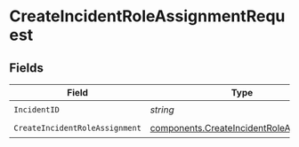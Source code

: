 # CreateIncidentRoleAssignmentRequest


## Fields

| Field                                                                                              | Type                                                                                               | Required                                                                                           | Description                                                                                        |
| -------------------------------------------------------------------------------------------------- | -------------------------------------------------------------------------------------------------- | -------------------------------------------------------------------------------------------------- | -------------------------------------------------------------------------------------------------- |
| `IncidentID`                                                                                       | *string*                                                                                           | :heavy_check_mark:                                                                                 | N/A                                                                                                |
| `CreateIncidentRoleAssignment`                                                                     | [components.CreateIncidentRoleAssignment](../../models/components/createincidentroleassignment.md) | :heavy_check_mark:                                                                                 | N/A                                                                                                |